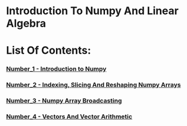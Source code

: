 # Introduction To Numpy And Linear Algebra

# List Of Contents:

### [Number_1 - Introduction to Numpy](Content%20details/Number_1.md)
### [Number_2 - Indexing, Slicing And Reshaping Numpy Arrays](Content%20details/Number_2.md)
### [Number_3 - Numpy Array Broadcasting](Content%20details/Number_3.md)
### [Number_4 - Vectors And Vector Arithmetic](Content%20details/Number_4.md)

